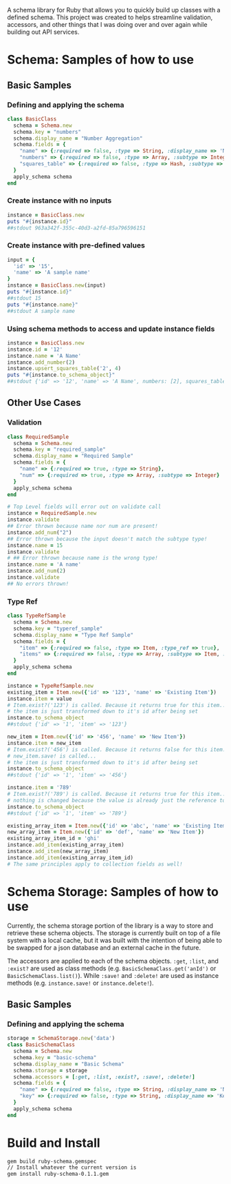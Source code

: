 A schema library for Ruby that allows you to quickly build up classes with a defined schema. This project was
created to helps streamline validation, accessors, and other things that I was doing over and over again while
building out API services.

# Schema: Samples of how to use

## Basic Samples

### Defining and applying the schema
```ruby
class BasicClass
  schema = Schema.new
  schema.key = "numbers"
  schema.display_name = "Number Aggregation"
  schema.fields = {
    "name" => {:required => false, :type => String, :display_name => 'Name'},
    "numbers" => {:required => false, :type => Array, :subtype => Integer, :display_name => 'Numbers'},
    "squares_table" => {:required => false, :type => Hash, :subtype => Integer, :display_name => 'Squares Table'}
  }
  apply_schema schema
end
```

### Create instance with no inputs
```ruby
instance = BasicClass.new
puts "#{instance.id}"
##stdout 963a342f-355c-40d3-a2fd-85a796596151
```

### Create instance with pre-defined values
```ruby
input = {
  'id' => '15',
  'name' => 'A sample name'
}
instance = BasicClass.new(input)
puts "#{instance.id}"
##stdout 15
puts "#{instance.name}"
##stdout A sample name
```

### Using schema methods to access and update instance fields
```ruby
instance = BasicClass.new
instance.id = '12'
instance.name = 'A Name'
instance.add_number(2)
instance.upsert_squares_table('2', 4)
puts "#{instance.to_schema_object}"
##stdout {'id' => '12', 'name' => 'A Name', numbers: [2], squares_table: {'2' => 4}}
```

## Other Use Cases
### Validation
```ruby
class RequiredSample
  schema = Schema.new
  schema.key = "required_sample"
  schema.display_name = "Required Sample"
  schema.fields = {
    "name" => {:required => true, :type => String},
    "num" => {:required => true, :type => Array, :subtype => Integer}
  }
  apply_schema schema
end

# Top Level fields will error out on validate call
instance = RequiredSample.new
instance.validate
## Error thrown because name nor num are present!
instance.add_num("2")
## Error thrown because the input doesn't match the subtype type!
instance.name = 15
instance.validate
# ## Error thrown because name is the wrong type!
instance.name = 'A name'
instance.add_num(2)
instance.validate
## No errors thrown!
```

### Type Ref
```ruby
class TypeRefSample
  schema = Schema.new
  schema.key = "typeref_sample"
  schema.display_name = "Type Ref Sample"
  schema.fields = {
    "item" => {:required => false, :type => Item, :type_ref => true},
    "items" => {:required => false, :type => Array, :subtype => Item, :type_ref => true}
  }
  apply_schema schema
end

instance = TypeRefSample.new
existing_item = Item.new({'id' => '123', 'name' => 'Existing Item'})
instance.item = value
# Item.exist?('123') is called. Because it returns true for this item...
# the item is just transformed down to it's id after being set
instance.to_schema_object
##stdout {'id' => '1', 'item' => '123'}

new_item = Item.new({'id' => '456', 'name' => 'New Item'})
instance.item = new_item
# Item.exist?('456') is called. Because it returns false for this item...
# new_item.save! is called...
# the item is just transformed down to it's id after being set
instance.to_schema_object
##stdout {'id' => '1', 'item' => '456'}

instance.item = '789'
# Item.exist?('789') is called. Because it returns true for this item...
# nothing is changed because the value is already just the reference to the item's id
instance.to_schema_object
##stdout {'id' => '1', 'item' => '789'}

existing_array_item = Item.new({'id' => 'abc', 'name' => 'Existing Item'})
new_array_item = Item.new({'id' => 'def', 'name' => 'New Item'})
existing_array_item_id = 'ghi'
instance.add_item(existing_array_item)
instance.add_item(new_array_item)
instance.add_item(existing_array_item_id)
# The same principles apply to collection fields as well!
```

# Schema Storage: Samples of how to use
Currently, the schema storage portion of the library is a way to store and retrieve
these schema objects. The storage is currently built on top of a file system with a
local cache, but it was built with the intention of being able to be swapped for a
json database and an external cache in the future.

The accessors are applied to each of the schema objects. `:get`, `:list`, and `:exist?`
are used as class methods (e.g. `BasicSchemaClass.get('anId')` or `BasicSchemaClass.list()`).
While `:save!` and `:delete!` are used as instance methods (e.g. `instance.save!` or `instance.delete!`).

## Basic Samples

### Defining and applying the schema
```ruby
storage = SchemaStorage.new('data')
class BasicSchemaClass
  schema = Schema.new
  schema.key = "basic-schema"
  schema.display_name = "Basic Schema"
  schema.storage = storage
  schema.accessors = [:get, :list, :exist?, :save!, :delete!]
  schema.fields = {
    "name" => {:required => false, :type => String, :display_name => 'Name'},
    "key" => {:required => false, :type => String, :display_name => 'Key'}
  }
  apply_schema schema
end
```


# Build and Install
```bash
gem build ruby-schema.gemspec
// Install whatever the current version is
gem install ruby-schema-0.1.1.gem
```
